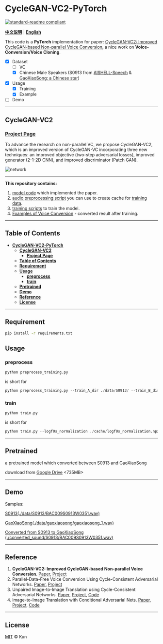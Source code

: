 # **CycleGAN-VC2-PyTorch**

[![standard-readme compliant](https://img.shields.io/badge/readme%20style-standard-brightgreen.svg?style=flat-square)](https://github.com/jackaduma/CycleGAN-VC2)

[**中文说明**](./README.zh-CN.md) | [**English**](./README.md)

This code is a **PyTorch** implementation for paper: [CycleGAN-VC2: Improved CycleGAN-based Non-parallel Voice Conversion](https://arxiv.org/abs/1904.04631]), a nice work on **Voice-Conversion/Voice Cloning**.

- [x] Dataset
  - [ ] VC
  - [x] Chinese Male Speakers (S0913 from [AISHELL-Speech](https://openslr.org/33/) & [GaoXiaoSong: a Chinese star](https://en.wikipedia.org/wiki/Gao_Xiaosong))
- [x] Usage
  - [x] Training
  - [x] Example 
- [ ] Demo

------

## **CycleGAN-VC2**

### [**Project Page**](http://www.kecl.ntt.co.jp/people/kaneko.takuhiro/projects/cyclegan-vc2/index.html)


To advance the research on non-parallel VC, we propose CycleGAN-VC2, which is an improved version of CycleGAN-VC incorporating three new techniques: an improved objective (two-step adversarial losses), improved generator (2-1-2D CNN), and improved discriminator (Patch GAN).


![network](http://www.kecl.ntt.co.jp/people/kaneko.takuhiro/projects/cyclegan-vc2/images/network.png "network")

------

**This repository contains:** 

1. [model code](model_tf.py) which implemented the paper.
2. [audio preprocessing script](preprocess_training.py) you can use to create cache for [training data](data).
3. [training scripts](train.py) to train the model.
4. [Examples of Voice Conversion](converted_sound/) - converted result after training.

------

## **Table of Contents**

- [**CycleGAN-VC2-PyTorch**](#cyclegan-vc2-pytorch)
  - [**CycleGAN-VC2**](#cyclegan-vc2)
    - [**Project Page**](#project-page)
  - [**Table of Contents**](#table-of-contents)
  - [**Requirement**](#requirement)
  - [**Usage**](#usage)
    - [**preprocess**](#preprocess)
    - [**train**](#train)
  - [**Pretrained**](#pretrained)
  - [**Demo**](#demo)
  - [**Reference**](#reference)
  - [**License**](#license)
  
------



## **Requirement** 

```bash
pip install -r requirements.txt
```
## **Usage**

### **preprocess**

```python
python preprocess_training.py
```
is short for

```python
python preprocess_training.py --train_A_dir ./data/S0913/ --train_B_dir ./data/gaoxiaosong/ --cache_folder ./cache/
```


### **train** 
```python
python train.py
```

is short for

```python
python train.py --logf0s_normalization ./cache/logf0s_normalization.npz --mcep_normalization ./cache/mcep_normalization.npz --coded_sps_A_norm ./cache/coded_sps_A_norm.pickle --coded_sps_B_norm ./cache/coded_sps_B_norm.pickle --model_checkpoint ./model_checkpoint/ --resume_training_at ./model_checkpoint/_CycleGAN_CheckPoint --validation_A_dir ./data/S0913/ --output_A_dir ./converted_sound/S0913 --validation_B_dir ./data/gaoxiaosong/ --output_B_dir ./converted_sound/gaoxiaosong/
```

------

## **Pretrained**

a pretrained model which converted between S0913 and GaoXiaoSong

download from [Google Drive](https://drive.google.com/file/d/1iamizL98NWIPw4pw0nF-7b6eoBJrxEfj/view?usp=sharing) <735MB>

------

## **Demo**

Samples:


[S0913(./data/S0913/BAC009S0913W0351.wav)](https://drive.google.com/file/d/14zU1mI8QtoBwb8cHkNdZiPmXI6Mj6pVW/view?usp=sharing)

[GaoXiaoSong(./data/gaoxiaosong/gaoxiaosong_1.wav)](https://drive.google.com/file/d/1s0ip6JwnWmYoWFcEQBwVIIdHJSqPThR3/view?usp=sharing)



[Converted from S0913 to GaoXiaoSong (./converted_sound/S0913/BAC009S0913W0351.wav)](https://drive.google.com/file/d/1S4vSNGM-T0RTo_aclxRgIPkUJ7NEqmjU/view?usp=sharing)

------

## **Reference**
1. **CycleGAN-VC2: Improved CycleGAN-based Non-parallel Voice Conversion**. [Paper](https://arxiv.org/abs/1904.04631), [Project](http://www.kecl.ntt.co.jp/people/kaneko.takuhiro/projects/cyclegan-vc2/index.html)
2. Parallel-Data-Free Voice Conversion Using Cycle-Consistent Adversarial Networks. [Paper](https://arxiv.org/abs/1711.11293), [Project](http://www.kecl.ntt.co.jp/people/kaneko.takuhiro/projects/cyclegan-vc/)
3. Unpaired Image-to-Image Translation using Cycle-Consistent Adversarial Networks. [Paper](https://arxiv.org/abs/1703.10593), [Project](https://junyanz.github.io/CycleGAN/), [Code](https://github.com/junyanz/pytorch-CycleGAN-and-pix2pix)
4. Image-to-Image Translation with Conditional Adversarial Nets. [Paper](https://arxiv.org/abs/1611.07004), [Project](https://phillipi.github.io/pix2pix/), [Code](https://github.com/phillipi/pix2pix)


------

## **License**

[MIT](LICENSE) © Kun